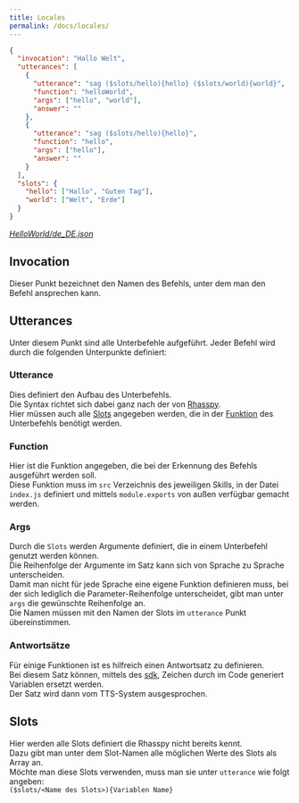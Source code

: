 ```yaml
---
title: Locales
permalink: /docs/locales/
---
```


````json
{
  "invocation": "Hallo Welt",
  "utterances": [
    {
      "utterance": "sag ($slots/hello){hello} ($slots/world){world}",
      "function": "helloWorld",
      "args": ["hello", "world"],
      "answer": ""
    },
    {
      "utterance": "sag ($slots/hello){hello}",
      "function": "hello",
      "args": ["hello"],
      "answer": ""
    }
  ],
  "slots": {
    "hello": ["Hallo", "Guten Tag"],
    "world": ["Welt", "Erde"]
  }
}
````
*[HelloWorld/de_DE.json](https://github.com/fwehn/pp-voiceassistant/blob/main/src/server/public/HelloWorld/latest/locales/de_DE.json)*

## Invocation
Dieser Punkt bezeichnet den Namen des Befehls, unter dem man den Befehl ansprechen kann.


## Utterances
Unter diesem Punkt sind alle Unterbefehle aufgeführt.
Jeder Befehl wird durch die folgenden Unterpunkte definiert:

### Utterance
Dies definiert den Aufbau des Unterbefehls.  
Die Syntax richtet sich dabei ganz nach der von [Rhasspy](https://rhasspy.readthedocs.io/en/latest/training/).  
Hier müssen auch alle [Slots](#slots) angegeben werden, die in der [Funktion](#function) des Unterbefehls benötigt werden.  

### Function
Hier ist die Funktion angegeben, die bei der Erkennung des Befehls ausgeführt werden soll.  
Diese Funktion muss im ``src`` Verzeichnis des jeweiligen Skills, in der Datei ``index.js`` definiert und mittels ``module.exports`` von außen verfügbar gemacht werden.  

### Args
Durch die ``Slots`` werden Argumente definiert, die in einem Unterbefehl genutzt werden können.  
Die Reihenfolge der Argumente im Satz kann sich von Sprache zu Sprache unterscheiden.  
Damit man nicht für jede Sprache eine eigene Funktion definieren muss, bei der sich lediglich die Parameter-Reihenfolge unterscheidet, gibt man unter ``args`` die gewünschte Reihenfolge an.  
Die Namen müssen mit den Namen der Slots im ``utterance`` Punkt übereinstimmen.  

### Antwortsätze
Für einige Funktionen ist es hilfreich einen Antwortsatz zu definieren.  
Bei diesem Satz können, mittels des [sdk](./sdk.md#antwort-generieren), Zeichen durch im Code generiert Variablen ersetzt werden.  
Der Satz wird dann vom TTS-System ausgesprochen.

## Slots
Hier werden alle Slots definiert die Rhasspy nicht bereits kennt.  
Dazu gibt man unter dem Slot-Namen alle möglichen Werte des Slots als Array an.  
Möchte man diese Slots verwenden, muss man sie unter ``utterance`` wie folgt angeben:  
``($slots/<Name des Slots>){Variablen Name}``



